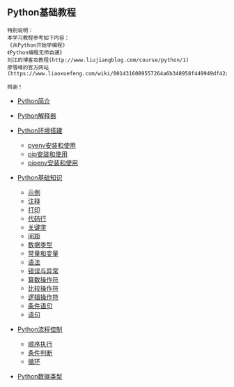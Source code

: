 ## Python基础教程
```text
特别说明：
本学习教程参考如下内容：
《从Python开始学编程》
《Python编程无师自通》
刘江的博客及教程(http://www.liujiangblog.com/course/python/1)
廖雪峰的官方网站(https://www.liaoxuefeng.com/wiki/0014316089557264a6b348958f449949df42a6d3a2e542c000)

鸣谢！
```

* [Python简介](Python简介/Python简介.md)
* [Python解释器](Python解释器/Python解释器.md)
* [Python环境搭建]()
  * [pyenv安装和使用](Python环境搭建/pyenv安装和使用.md)
  * [pip安装和使用](Python环境搭建/pip安装和使用.md)
  * [pipenv安装和使用](Python环境搭建/pipenv安装和使用.md)
* [Python基础知识]()
  * [示例]()
  * [注释]()
  * [打印]()
  * [代码行]()
  * [关键字]()
  * [间距]()
  * [数据类型]()
  * [常量和变量]()
  * [语法]()
  * [错误与异常]()
  * [算数操作符]()
  * [比较操作符]()
  * [逻辑操作符]()
  * [条件语句]()
  * [语句]()

* [Python流程控制]()
  * [顺序执行]()
  * [条件判断]()
  * [循环]()
 
* [Python数据类型]()
